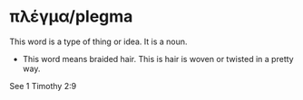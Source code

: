 # πλέγμα/plegma
This word is a type of thing or idea. It is a noun.

* This word means braided hair. This is hair is woven or twisted in a pretty way.

See 1 Timothy 2:9
